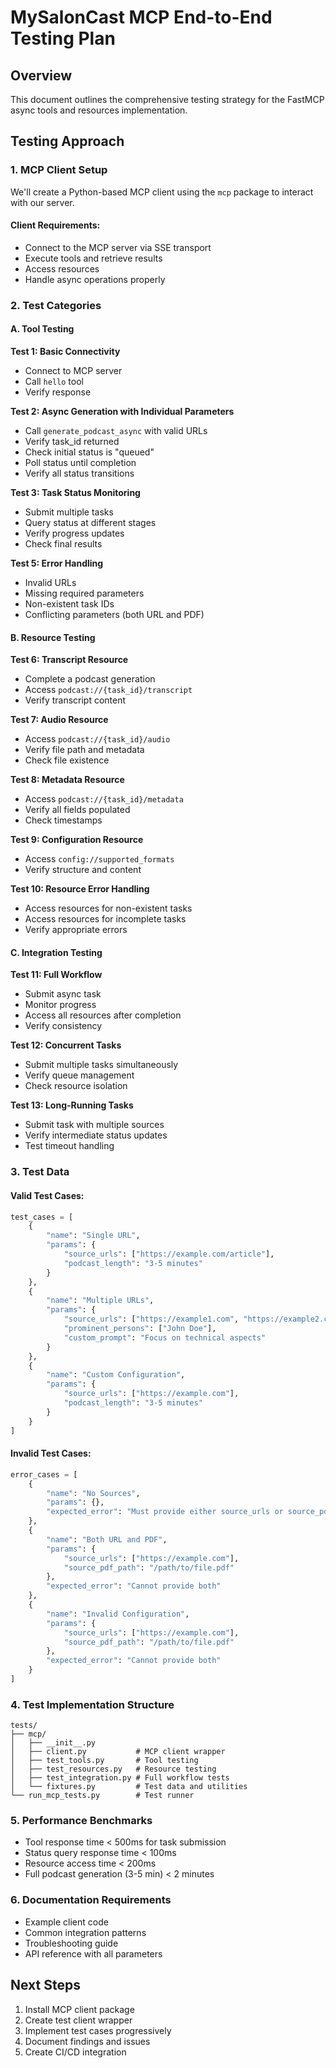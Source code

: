 # MySalonCast MCP End-to-End Testing Plan

## Overview
This document outlines the comprehensive testing strategy for the FastMCP async tools and resources implementation.

## Testing Approach

### 1. MCP Client Setup
We'll create a Python-based MCP client using the `mcp` package to interact with our server.

#### Client Requirements:
- Connect to the MCP server via SSE transport
- Execute tools and retrieve results
- Access resources
- Handle async operations properly

### 2. Test Categories

#### A. Tool Testing

**Test 1: Basic Connectivity**
- Connect to MCP server
- Call `hello` tool
- Verify response

**Test 2: Async Generation with Individual Parameters**
- Call `generate_podcast_async` with valid URLs
- Verify task_id returned
- Check initial status is "queued"
- Poll status until completion
- Verify all status transitions

**Test 3: Task Status Monitoring**
- Submit multiple tasks
- Query status at different stages
- Verify progress updates
- Check final results

**Test 5: Error Handling**
- Invalid URLs
- Missing required parameters
- Non-existent task IDs
- Conflicting parameters (both URL and PDF)

#### B. Resource Testing

**Test 6: Transcript Resource**
- Complete a podcast generation
- Access `podcast://{task_id}/transcript`
- Verify transcript content

**Test 7: Audio Resource**
- Access `podcast://{task_id}/audio`
- Verify file path and metadata
- Check file existence

**Test 8: Metadata Resource**
- Access `podcast://{task_id}/metadata`
- Verify all fields populated
- Check timestamps

**Test 9: Configuration Resource**
- Access `config://supported_formats`
- Verify structure and content

**Test 10: Resource Error Handling**
- Access resources for non-existent tasks
- Access resources for incomplete tasks
- Verify appropriate errors

#### C. Integration Testing

**Test 11: Full Workflow**
- Submit async task
- Monitor progress
- Access all resources after completion
- Verify consistency

**Test 12: Concurrent Tasks**
- Submit multiple tasks simultaneously
- Verify queue management
- Check resource isolation

**Test 13: Long-Running Tasks**
- Submit task with multiple sources
- Verify intermediate status updates
- Test timeout handling

### 3. Test Data

#### Valid Test Cases:
```python
test_cases = [
    {
        "name": "Single URL",
        "params": {
            "source_urls": ["https://example.com/article"],
            "podcast_length": "3-5 minutes"
        }
    },
    {
        "name": "Multiple URLs",
        "params": {
            "source_urls": ["https://example1.com", "https://example2.com"],
            "prominent_persons": ["John Doe"],
            "custom_prompt": "Focus on technical aspects"
        }
    },
    {
        "name": "Custom Configuration",
        "params": {
            "source_urls": ["https://example.com"],
            "podcast_length": "3-5 minutes"
        }
    }
]
```

#### Invalid Test Cases:
```python
error_cases = [
    {
        "name": "No Sources",
        "params": {},
        "expected_error": "Must provide either source_urls or source_pdf_path"
    },
    {
        "name": "Both URL and PDF",
        "params": {
            "source_urls": ["https://example.com"],
            "source_pdf_path": "/path/to/file.pdf"
        },
        "expected_error": "Cannot provide both"
    },
    {
        "name": "Invalid Configuration",
        "params": {
            "source_urls": ["https://example.com"],
            "source_pdf_path": "/path/to/file.pdf"
        },
        "expected_error": "Cannot provide both"
    }
]
```

### 4. Test Implementation Structure

```
tests/
├── mcp/
│   ├── __init__.py
│   ├── client.py           # MCP client wrapper
│   ├── test_tools.py       # Tool testing
│   ├── test_resources.py   # Resource testing
│   ├── test_integration.py # Full workflow tests
│   └── fixtures.py         # Test data and utilities
└── run_mcp_tests.py        # Test runner
```

### 5. Performance Benchmarks

- Tool response time < 500ms for task submission
- Status query response time < 100ms
- Resource access time < 200ms
- Full podcast generation (3-5 min) < 2 minutes

### 6. Documentation Requirements

- Example client code
- Common integration patterns
- Troubleshooting guide
- API reference with all parameters

## Next Steps

1. Install MCP client package
2. Create test client wrapper
3. Implement test cases progressively
4. Document findings and issues
5. Create CI/CD integration
